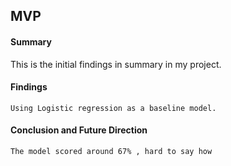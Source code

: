 ## MVP

#### Summary
This is the initial findings in summary in my project. 

#### Findings 

    Using Logistic regression as a baseline model. 

#### Conclusion and Future Direction
    The model scored around 67% , hard to say how 

